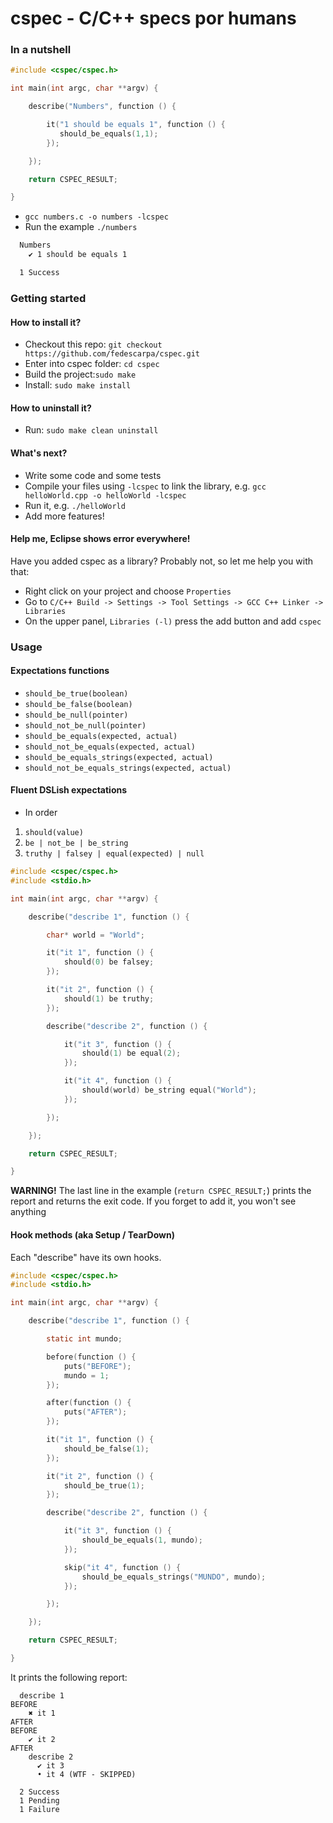 cspec - C/C++ specs por humans
==============================

### In a nutshell

```c
#include <cspec/cspec.h>

int main(int argc, char **argv) {

    describe("Numbers", function () {

        it("1 should be equals 1", function () {
           should_be_equals(1,1);
        });

    });

    return CSPEC_RESULT;

}
```
* `gcc numbers.c -o numbers -lcspec`
* Run the example `./numbers`

```bash
  Numbers
    ✔ 1 should be equals 1

  1 Success
```

### Getting started

#### How to install it?
* Checkout this repo: `git checkout https://github.com/fedescarpa/cspec.git`
* Enter into cspec folder: `cd cspec`
* Build the project:`sudo make`
* Install: `sudo make install`

#### How to uninstall it?
* Run: `sudo make clean uninstall`

#### What's next?
* Write some code and some tests
* Compile your files using `-lcspec` to link the library, e.g. `gcc helloWorld.cpp -o helloWorld -lcspec`
* Run it, e.g. `./helloWorld`
* Add more features!

#### Help me, Eclipse shows error everywhere!
Have you added cspec as a library? Probably not, so let me help you with that:

* Right click on your project and choose `Properties`
* Go to `C/C++ Build -> Settings -> Tool Settings -> GCC C++ Linker -> Libraries`
* On the upper panel, `Libraries (-l)` press the add button and add `cspec`

### Usage

#### Expectations functions
* `should_be_true(boolean)`
* `should_be_false(boolean)`
* `should_be_null(pointer)`
* `should_not_be_null(pointer)`
* `should_be_equals(expected, actual)`
* `should_not_be_equals(expected, actual)`
* `should_be_equals_strings(expected, actual)`
* `should_not_be_equals_strings(expected, actual)`

#### Fluent DSLish expectations
* In order
 1. `should(value)`
 2. `be | not_be | be_string`
 3. `truthy | falsey | equal(expected) | null`

```c
#include <cspec/cspec.h>
#include <stdio.h>

int main(int argc, char **argv) {

    describe("describe 1", function () {

        char* world = "World";

        it("it 1", function () {
            should(0) be falsey;
        });

        it("it 2", function () {
            should(1) be truthy;
        });

        describe("describe 2", function () {

            it("it 3", function () {
                should(1) be equal(2);
            });

            it("it 4", function () {
                should(world) be_string equal("World");
            });

        });

    });

    return CSPEC_RESULT;

}
```

**WARNING!** The last line in the example (`return CSPEC_RESULT;`) prints the report and returns the exit code. If you forget to add it, you won't see anything

#### Hook methods (aka Setup / TearDown)
Each "describe" have its own hooks.

```c
#include <cspec/cspec.h>
#include <stdio.h>

int main(int argc, char **argv) {

    describe("describe 1", function () {

        static int mundo;

        before(function () {
            puts("BEFORE");
            mundo = 1;
        });

        after(function () {
            puts("AFTER");
        });

        it("it 1", function () {
            should_be_false(1);
        });

        it("it 2", function () {
            should_be_true(1);
        });

        describe("describe 2", function () {

            it("it 3", function () {
                should_be_equals(1, mundo);
            });

            skip("it 4", function () {
                should_be_equals_strings("MUNDO", mundo);
            });

        });

    });

    return CSPEC_RESULT;

}
```

It prints the following report:


```
  describe 1
BEFORE
    ✖ it 1
AFTER
BEFORE
    ✔ it 2
AFTER
    describe 2
      ✔ it 3
      • it 4 (WTF - SKIPPED)

  2 Success
  1 Pending
  1 Failure
```

